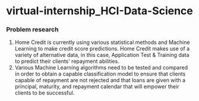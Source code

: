 # virtual-internship_HCI-Data-Science

### Problem research 
1. Home Credit is currently using various statistical methods and Machine Learning to make credit score predictions. Home Credit makes use of a variety of alternative data, in this case, Application Test & Training data to predict their clients' repayment abilities. 
2. Various Machine Learning algorithms need to be tested and compared in order to obtain a capable classification model to ensure that clients capable of repayment are not rejected and that loans are given with a principal, maturity, and repayment calendar that will empower their clients to be successful. 
